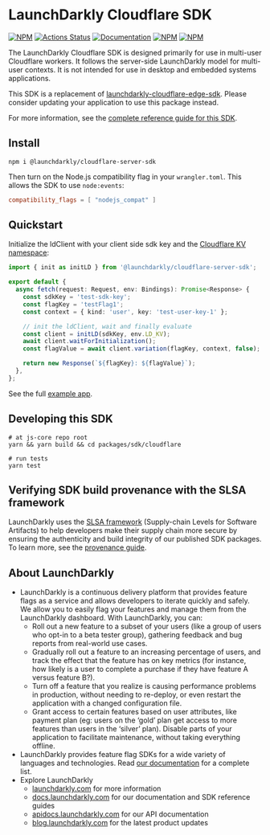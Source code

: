 # LaunchDarkly Cloudflare SDK

[![NPM][sdk-cloudflare-npm-badge]][sdk-cloudflare-npm-link]
[![Actions Status][sdk-cloudflare-ci-badge]][sdk-cloudflare-ci]
[![Documentation][sdk-cloudflare-ghp-badge]][sdk-cloudflare-ghp-link]
[![NPM][sdk-cloudflare-dm-badge]][sdk-cloudflare-npm-link]
[![NPM][sdk-cloudflare-dt-badge]][sdk-cloudflare-npm-link]

The LaunchDarkly Cloudflare SDK is designed primarily for use in multi-user Cloudflare workers. It follows the server-side LaunchDarkly model for multi-user contexts. It is not intended for use in desktop and embedded systems applications.

This SDK is a replacement of [launchdarkly-cloudflare-edge-sdk](https://github.com/launchdarkly/cloudflare-edge-sdk). Please consider updating your application to use this package instead.

For more information, see the [complete reference guide for this SDK](https://docs.launchdarkly.com/sdk/server-side/cloudflare).

## Install

```shell
npm i @launchdarkly/cloudflare-server-sdk
```

Then turn on the Node.js compatibility flag in your `wrangler.toml`. This allows the SDK to use `node:events`:

```toml
compatibility_flags = [ "nodejs_compat" ]
```

## Quickstart

Initialize the ldClient with your client side sdk key and the [Cloudflare KV namespace](https://developers.cloudflare.com/workers/runtime-apis/kv#kv-bindings):

```typescript
import { init as initLD } from '@launchdarkly/cloudflare-server-sdk';

export default {
  async fetch(request: Request, env: Bindings): Promise<Response> {
    const sdkKey = 'test-sdk-key';
    const flagKey = 'testFlag1';
    const context = { kind: 'user', key: 'test-user-key-1' };

    // init the ldClient, wait and finally evaluate
    const client = initLD(sdkKey, env.LD_KV);
    await client.waitForInitialization();
    const flagValue = await client.variation(flagKey, context, false);

    return new Response(`${flagKey}: ${flagValue}`);
  },
};
```

See the full [example app](https://github.com/launchdarkly/js-core/tree/main/packages/sdk/cloudflare/example).

## Developing this SDK

```shell
# at js-core repo root
yarn && yarn build && cd packages/sdk/cloudflare

# run tests
yarn test
```

## Verifying SDK build provenance with the SLSA framework

LaunchDarkly uses the [SLSA framework](https://slsa.dev/spec/v1.0/about) (Supply-chain Levels for Software Artifacts) to help developers make their supply chain more secure by ensuring the authenticity and build integrity of our published SDK packages. To learn more, see the [provenance guide](PROVENANCE.md). 

## About LaunchDarkly

- LaunchDarkly is a continuous delivery platform that provides feature flags as a service and allows developers to iterate quickly and safely. We allow you to easily flag your features and manage them from the LaunchDarkly dashboard. With LaunchDarkly, you can:
  - Roll out a new feature to a subset of your users (like a group of users who opt-in to a beta tester group), gathering feedback and bug reports from real-world use cases.
  - Gradually roll out a feature to an increasing percentage of users, and track the effect that the feature has on key metrics (for instance, how likely is a user to complete a purchase if they have feature A versus feature B?).
  - Turn off a feature that you realize is causing performance problems in production, without needing to re-deploy, or even restart the application with a changed configuration file.
  - Grant access to certain features based on user attributes, like payment plan (eg: users on the ‘gold’ plan get access to more features than users in the ‘silver’ plan). Disable parts of your application to facilitate maintenance, without taking everything offline.
- LaunchDarkly provides feature flag SDKs for a wide variety of languages and technologies. Read [our documentation](https://docs.launchdarkly.com/sdk) for a complete list.
- Explore LaunchDarkly
  - [launchdarkly.com](https://www.launchdarkly.com/ 'LaunchDarkly Main Website') for more information
  - [docs.launchdarkly.com](https://docs.launchdarkly.com/ 'LaunchDarkly Documentation') for our documentation and SDK reference guides
  - [apidocs.launchdarkly.com](https://apidocs.launchdarkly.com/ 'LaunchDarkly API Documentation') for our API documentation
  - [blog.launchdarkly.com](https://blog.launchdarkly.com/ 'LaunchDarkly Blog Documentation') for the latest product updates

[sdk-cloudflare-ci-badge]: https://github.com/launchdarkly/js-core/actions/workflows/cloudflare.yml/badge.svg
[sdk-cloudflare-ci]: https://github.com/launchdarkly/js-core/actions/workflows/cloudflare.yml
[sdk-cloudflare-npm-badge]: https://img.shields.io/npm/v/@launchdarkly/cloudflare-server-sdk.svg?style=flat-square
[sdk-cloudflare-npm-link]: https://www.npmjs.com/package/@launchdarkly/cloudflare-server-sdk
[sdk-cloudflare-ghp-badge]: https://img.shields.io/static/v1?label=GitHub+Pages&message=API+reference&color=00add8
[sdk-cloudflare-ghp-link]: https://launchdarkly.github.io/js-core/packages/sdk/cloudflare/docs/
[sdk-cloudflare-dm-badge]: https://img.shields.io/npm/dm/@launchdarkly/cloudflare-server-sdk.svg?style=flat-square
[sdk-cloudflare-dt-badge]: https://img.shields.io/npm/dt/@launchdarkly/cloudflare-server-sdk.svg?style=flat-square
